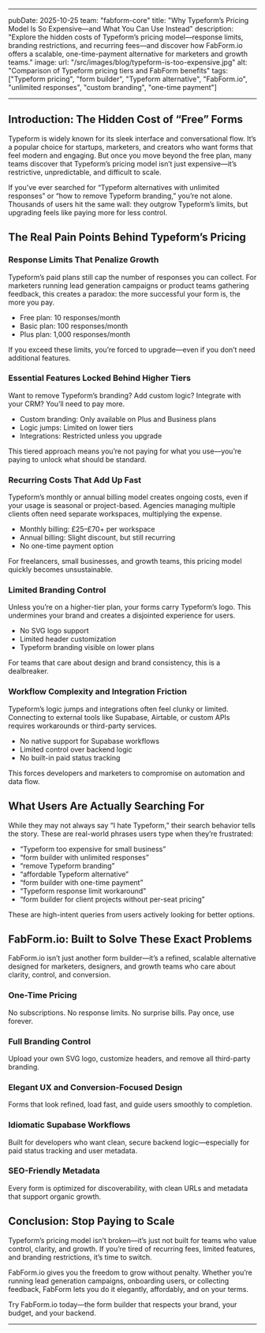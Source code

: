 

---
pubDate: 2025-10-25
team: "fabform-core"
title: "Why Typeform’s Pricing Model Is So Expensive—and What You Can Use Instead"
description: "Explore the hidden costs of Typeform’s pricing model—response limits, branding restrictions, and recurring fees—and discover how FabForm.io offers a scalable, one-time-payment alternative for marketers and growth teams."
image:
  url: "/src/images/blog/typeform-is-too-expensive.jpg"
  alt: "Comparison of Typeform pricing tiers and FabForm benefits"
tags: ["Typeform pricing", "form builder", "Typeform alternative", "FabForm.io", "unlimited responses", "custom branding", "one-time payment"]

---


## Introduction: The Hidden Cost of “Free” Forms

Typeform is widely known for its sleek interface and conversational flow. It’s a popular choice for startups, marketers, and creators who want forms that feel modern and engaging. But once you move beyond the free plan, many teams discover that Typeform’s pricing model isn’t just expensive—it’s restrictive, unpredictable, and difficult to scale.

If you’ve ever searched for “Typeform alternatives with unlimited responses” or “how to remove Typeform branding,” you’re not alone. Thousands of users hit the same wall: they outgrow Typeform’s limits, but upgrading feels like paying more for less control.

## The Real Pain Points Behind Typeform’s Pricing

### Response Limits That Penalize Growth

Typeform’s paid plans still cap the number of responses you can collect. For marketers running lead generation campaigns or product teams gathering feedback, this creates a paradox: the more successful your form is, the more you pay.

- Free plan: 10 responses/month  
- Basic plan: 100 responses/month  
- Plus plan: 1,000 responses/month  

If you exceed these limits, you’re forced to upgrade—even if you don’t need additional features.

### Essential Features Locked Behind Higher Tiers

Want to remove Typeform’s branding? Add custom logic? Integrate with your CRM? You’ll need to pay more.

- Custom branding: Only available on Plus and Business plans  
- Logic jumps: Limited on lower tiers  
- Integrations: Restricted unless you upgrade  

This tiered approach means you’re not paying for what you use—you’re paying to unlock what should be standard.

### Recurring Costs That Add Up Fast

Typeform’s monthly or annual billing model creates ongoing costs, even if your usage is seasonal or project-based. Agencies managing multiple clients often need separate workspaces, multiplying the expense.

- Monthly billing: £25–£70+ per workspace  
- Annual billing: Slight discount, but still recurring  
- No one-time payment option  

For freelancers, small businesses, and growth teams, this pricing model quickly becomes unsustainable.

### Limited Branding Control

Unless you’re on a higher-tier plan, your forms carry Typeform’s logo. This undermines your brand and creates a disjointed experience for users.

- No SVG logo support  
- Limited header customization  
- Typeform branding visible on lower plans  

For teams that care about design and brand consistency, this is a dealbreaker.

### Workflow Complexity and Integration Friction

Typeform’s logic jumps and integrations often feel clunky or limited. Connecting to external tools like Supabase, Airtable, or custom APIs requires workarounds or third-party services.

- No native support for Supabase workflows  
- Limited control over backend logic  
- No built-in paid status tracking  

This forces developers and marketers to compromise on automation and data flow.

## What Users Are Actually Searching For

While they may not always say “I hate Typeform,” their search behavior tells the story. These are real-world phrases users type when they’re frustrated:

- “Typeform too expensive for small business”  
- “form builder with unlimited responses”  
- “remove Typeform branding”  
- “affordable Typeform alternative”  
- “form builder with one-time payment”  
- “Typeform response limit workaround”  
- “form builder for client projects without per-seat pricing”  

These are high-intent queries from users actively looking for better options.

## FabForm.io: Built to Solve These Exact Problems

FabForm.io isn’t just another form builder—it’s a refined, scalable alternative designed for marketers, designers, and growth teams who care about clarity, control, and conversion.

### One-Time Pricing

No subscriptions. No response limits. No surprise bills. Pay once, use forever.

### Full Branding Control

Upload your own SVG logo, customize headers, and remove all third-party branding.

### Elegant UX and Conversion-Focused Design

Forms that look refined, load fast, and guide users smoothly to completion.

### Idiomatic Supabase Workflows

Built for developers who want clean, secure backend logic—especially for paid status tracking and user metadata.

### SEO-Friendly Metadata

Every form is optimized for discoverability, with clean URLs and metadata that support organic growth.

## Conclusion: Stop Paying to Scale

Typeform’s pricing model isn’t broken—it’s just not built for teams who value control, clarity, and growth. If you’re tired of recurring fees, limited features, and branding restrictions, it’s time to switch.

FabForm.io gives you the freedom to grow without penalty. Whether you’re running lead generation campaigns, onboarding users, or collecting feedback, FabForm lets you do it elegantly, affordably, and on your terms.

Try FabForm.io today—the form builder that respects your brand, your budget, and your backend.

---


